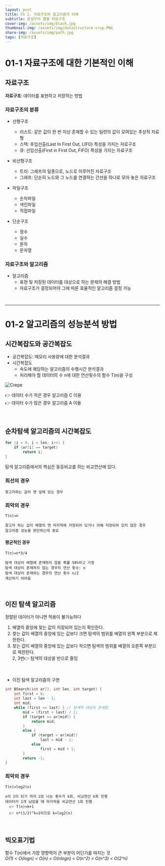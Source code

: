 ```yaml
---
layout: post
title: Ch 1. 자료구조와 알고리즘의 이해
subtitle: 윤성우의 열혈 자료구조
cover-img: /assets/img/black.jpg
thumbnail-img: /assets/img/datastructure-crop.PNG
share-img: /assets/img/path.jpg
tags: [자료구조]
---
```


# 01-1 자료구조에 대한 기본적인 이해   
## 자료구조  

**자료구조**: 데이터를 표현하고 저장하는 방법  
### 자료구조의 분류
- 선형구조
    - 리스트: 같은 값이 한 번 이상 존재할 수 있는 일련의 값이 모여있는 추상적 자료형
    - 스택: 후입선출(Last In First Out, LIFO) 특성을 가지는 자료구조
    - 큐: 선입선출(First in First Out, FIFO) 특성을 가지는 자료구조
      
- 비선형구조
    - 트리: 그래프의 일종으로, 노드로 이루어진 자료구조
    - 그래프: 단순히 노드와 그 노드를 연결하는 간선을 하나로 모아 놓은 자료구조
      
- 파일구조
    - 순차파일
    - 색인파일
    - 직접파일
      
- 단순구조
    - 정수
    - 실수
    - 문자
    - 문자열
  
### 자료구조와 알고리즘  
- 알고리즘  
    - 표현 및 저장된 데이터를 대상으로 하는 문제의 해결 방법  
    - 자료구조가 결정되어야 그에 따른 효율적인 알고리즘 결정 가능    

<br>

---
# 01-2 알고리즘의 성능분석 방법  
## 시간복잡도와 공간복잡도   
- 공간복잡도: 메모리 사용량에 대한 분석결과
- 시간복잡도
    - 속도에 해당하는 알고리즘의 수행시간 분석결과
    - 처리해야 할 데이터의 수 n에 대한 연산횟수의 함수 T(n)을 구성
 
![Crepe](https://th.bing.com/th/id/R.92d17527c2e6fce22062cd56614ef8dc?rik=kY7dD4k8R2D8sw&riu=http%3a%2f%2fblogfiles.naver.net%2f20100311_267%2fsunbeatz_1268290202273aq23N_jpg%2f10_sunbeatz.jpg&ehk=P50%2faxbe3OzYJBTsVrDvj6t%2bIYIfdNss%2fVjYSQH8xl0%3d&risl=&pid=ImgRaw&r=0)

👉 데이터 수가 적은 경우 알고리즘 C 이용  
👉 데이터 수가 많은 경우 알고리즘 A 이용

<br>

## 순차탐색 알고리즘의 시간복잡도   
```C
for (i = 0; i < len; i++) { 
	if (ar[i] == target)
		return i;
}
```  
탐색 알고리즘에서의 핵심은 동등비교를 하는 비교연산에 있다.  

 

### 최선의 경우   
    찾고자하는 값이 맨 앞에 있는 경우   

 

### 최악의 경우    
    T(n)=n

    찾고자 하는 값이 배열의 맨 마지막에 저장되어 있거나 아예 저장되어 있지 않은 경우  
    알고리즘 성능을 판단하는데 중요  
 

#### 평균적인 경우
    T(n)=n*3/4

    탐색 대상이 배열에 존재하지 않을 확률 50%라고 가정  
    탐색 대상이 존재하지 않는 경우의 연산 횟수: n   
    탐색 대상이 존재하는 경우의 연산 횟수 n/2   
    계산하기 어려움 
 
<br>

## 이진 탐색 알고리즘   
  
정렬된 데이터가 아니면 적용이 불가능하다   

1. 배열의 중앙에 찾는 값이 저장되어 있는지 확인한다.    
2. 찾는 값이 배열의 중앙에 있는 값보다 크면 탐색의 범위를 배열의 왼쪽 부분으로 제한한다.  
3. 찾는 값이 배열의 중앙에 있는 값보다 작으면 탐색의 범위를 배열의 오른쪽 부분으로 제한한다.  
      2, 3번👉 탐색의 대상을 반으로 줄임  

 
<br>

- 이진 탐색 알고리즘의 구현
```C
int BSearch(int ar[], int len, int target) {
	int first = 0;
	int last = len - 1;
	int mid;
	while (first <= last) { // 탐색의 대상이 존재함
		mid = (first + last) / 2;
		if (target == ar[mid]) {
			return mid;
		}
		else {
			if (target < ar[mid])
				last = mid - 1;
			else
				first = mid + 1;
		}
		return -1;
}
```

### 최악의 경우
    T(n)=log2(n)

    n이 1이 되기 까지 2로 나눈 횟수가 k회, 비교연산 k회 진행  
    데이터가 1개 남았을 때 마지막을 비교연산 1회 진행  
      👉 T(n)=k+1
      👉 n*(1/2)^k=1이므로 k=log2(n)

 
<br>

## 빅오표기법   
함수 T(n)에서 가장 영향력이 큰 부분이 어딘가를 따지는 것  
*O(1) < O(logn) < O(n) < O(nlogn) < O(n^2) < O(n^3) < O(2^n)*

<br>